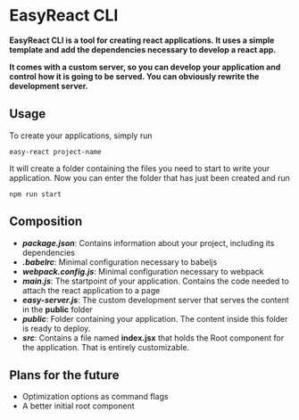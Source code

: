 # EasyReact CLI

**EasyReact CLI is a tool for creating react applications. It uses a simple template and add the dependencies necessary to develop a react app.**

**It comes with a custom server, so you can develop your application and control how it is going to be served. You can obviously rewrite the development server.**

## Usage

To create your applications, simply run
```shell
easy-react project-name
```
It will create a folder containing the files you need to start to write your application. Now you can enter the folder that has just been created and run
```shell
npm run start
```

## Composition

- ***package.json***: Contains information about your project, including its dependencies
- ***.babelrc***: Minimal configuration necessary to babeljs
- ***webpack.config.js***: Minimal configuration necessary to webpack
- ***main.js***: The startpoint of your application. Contains the code needed to attach the react application to a page
- ***easy-server.js***: The custom development server that serves the content in the **public** folder
- ***public***: Folder containing your application. The content inside this folder is ready to deploy.
- ***src***: Contains a file named **index.jsx** that holds the Root component for the application. That is entirely customizable.

## Plans for the future

- Optimization options as command flags
- A better initial root component